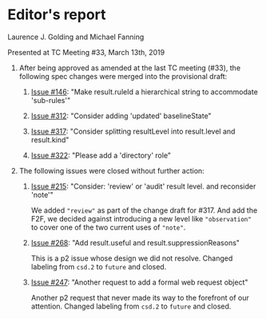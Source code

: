 # Editor's report

Laurence J. Golding and Michael Fanning

Presented at TC Meeting #33, March 13th, 2019

1. After being approved as amended at the last TC meeting (#33), the following spec changes were merged into the provisional draft:

    1. [Issue #146](https://github.com/oasis-tcs/sarif-spec/issues/146): "Make result.ruleId a hierarchical string to accommodate 'sub-rules'"

    1. [Issue #312](https://github.com/oasis-tcs/sarif-spec/issues/312): "Consider adding 'updated' baselineState"

    1. [Issue #317](https://github.com/oasis-tcs/sarif-spec/issues/317): "Consider splitting resultLevel into result.level and result.kind"

    1. [Issue #322](https://github.com/oasis-tcs/sarif-spec/issues/322): "Please add a 'directory' role"

1. The following issues were closed without further action:

    1. [Issue #215](https://github.com/oasis-tcs/sarif-spec/issues/215): "Consider: 'review' or 'audit' result level. and reconsider 'note'"

        We added `"review"` as part of the change draft for #317. And add the F2F, we decided against introducing a new level like `"observation"` to cover one of the two current uses of `"note"`.

    1. [Issue #268](https://github.com/oasis-tcs/sarif-spec/issues/268): "Add result.useful and result.suppressionReasons"

        This is a p2 issue whose design we did not resolve. Changed labeling from `csd.2` to `future` and closed.

    1. [Issue #247](https://github.com/oasis-tcs/sarif-spec/issues/247): "Another request to add a formal web request object"

        Another p2 request that never made its way to the forefront of our attention. Changed labeling from `csd.2` to `future` and closed.
